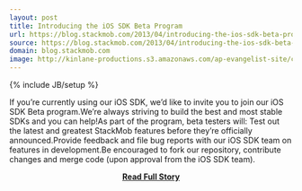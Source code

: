 ```yaml
---
layout: post
title: Introducing the iOS SDK Beta Program
url: https://blog.stackmob.com/2013/04/introducing-the-ios-sdk-beta-program/
source: https://blog.stackmob.com/2013/04/introducing-the-ios-sdk-beta-program/
domain: blog.stackmob.com
image: http://kinlane-productions.s3.amazonaws.com/ap-evangelist-site/curated/screenshots/7927_blog_stackmob_com.png
---
```

{% include JB/setup %}<p>If you’re currently using our iOS SDK, we’d like to invite you to join our iOS SDK Beta program.We’re always striving to build the best and most stable SDKs and you can help!As part of the program, beta testers will: Test out the latest and greatest StackMob features before they’re officially announced.Provide feedback and file bug reports with our iOS SDK team on features in development.Be encouraged to fork our repository, contribute changes and merge code (upon approval from the iOS SDK team).</p>
<center><p><a href="https://blog.stackmob.com/2013/04/introducing-the-ios-sdk-beta-program/" style='padding:25px; font-sze:18px; font-weight: bold;'>Read Full Story</a></p></center>

